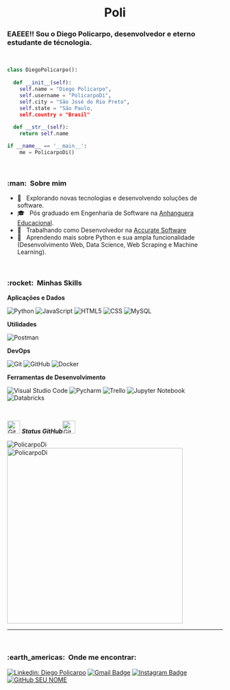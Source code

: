 <h1 align="center">
  <b>Poli</b>
</h1>
<h3>EAEEE!! Sou o Diego Policarpo, desenvolvedor e eterno estudante de técnologia. </h3>
<br>

<p>

```python
class DiegoPolicarpo():
    
  def __init__(self):
    self.name = "Diego Policarpo",
    self.username = "PolicarpoDi",
    self.city = "São José do Rio Preto",
    self.state = "São Paulo,
    self.country = "Brasil"
  
  def __str__(self):
    return self.name

if __name__ == '__main__':
    me = PolicarpoDi()
```

<br/>

<h3> :man: &nbsp;Sobre mim </h3>

- 🤔 &nbsp; Explorando novas tecnologias e desenvolvendo soluções de software.
- 🎓 &nbsp; Pós graduado em Engenharia de Software na <a href="https://www.anhanguera.com/">Anhanguera Educacional</a>.
- 💼 &nbsp; Trabalhando como Desenvolvedor na <a href="https://accurate.com.br/">Accurate Software</a>
- 🌱 &nbsp; Aprendendo mais sobre Python e sua ampla funcionalidade (Desenvolvimento Web, Data Science, Web Scraping e Machine Learning).

<br/>

<h3> :rocket: &nbsp;Minhas Skills </h3>

**Aplicações e Dados**

  ![Python](https://img.shields.io/badge/-Python-333333?style=flat&logo=Python)
  ![JavaScript](https://img.shields.io/badge/-JavaScript-333333?style=flat&logo=javascript)
  ![HTML5](https://img.shields.io/badge/-HTML5-333333?style=flat&logo=HTML5)
  ![CSS](https://img.shields.io/badge/-CSS-333333?style=flat&logo=CSS3&logoColor=1572B6)
  ![MySQL](https://img.shields.io/badge/-MySQL-333333?style=flat&logo=mysql)

**Utilidades**

  ![Postman](https://img.shields.io/badge/-Postman-333333?style=flat&logo=postman)

**DevOps**

  ![Git](https://img.shields.io/badge/-Git-333333?style=flat&logo=git)
  ![GitHub](https://img.shields.io/badge/-GitHub-333333?style=flat&logo=github)
  ![Docker](https://img.shields.io/badge/-Docker-333333?style=flat&logo=docker)

**Ferramentas de Desenvolvimento**

  ![Visual Studio Code](https://img.shields.io/badge/-Visual%20Studio%20Code-333333?style=flat&logo=visual-studio-code&logoColor=007ACC)
  ![Pycharm](https://img.shields.io/badge/-Pycharm-333333?style=flat&logo=pycharm-ide&logoColor=2C2255)
  ![Trello](https://img.shields.io/badge/-Trello-333333?style=flat&logo=trello&logoColor=007ACC)
  ![Jupyter Notebook](https://img.shields.io/badge/-Jupyter%20Notebook-333333?style=flat&logo=jupternotebook&logoColor=007ACC)
  ![Databricks](https://img.shields.io/badge/-Databricks-333333?style=flat&logo=jupternotebook&logoColor=007ACC)

<br/>

<p align="left">
    <img src="https://media.giphy.com/media/8UHRm5oY4k4FDxq5QG/giphy.gif" width="30px" alt="GitHub-Status"/>&nbsp;<i><b>Status GitHub</b></i><img src="https://media.giphy.com/media/8UHRm5oY4k4FDxq5QG/giphy.gif" width="30px" alt="GitHub-Status"/></p>
<p><img align="left" src="https://github-readme-stats.vercel.app/api/top-langs?username=PolicarpoDi&show_icons=true&locale=pt-br&layout=compact" alt="PolicarpoDi" /></p>

<p>&nbsp;<img align="center" src="https://github-readme-stats.vercel.app/api?username=PolicarpoDi&show_icons=true&locale=pt-br" alt="PolicarpoDi" width="410" /></p>

<hr>

</br>

<h3> :earth_americas: &nbsp;Onde me encontrar: </h3> 

[![Linkedin: Diego Policarpo](https://img.shields.io/badge/-Linkedin-blue?style=flat-square&logo=Linkedin&logoColor=white&link=LINK-DO-SEU-LINKEDIN)](https://www.linkedin.com/in/diego-policarpo-49635089/)
[![Gmail Badge](https://img.shields.io/badge/-Gmail-FF0000?style=flat-square&labelColor=FF0000&logo=gmail&logoColor=white&link=LINK-DO-SEU-EMAIL)](policarpodamae@gmail.com)
[![Instagram Badge](https://img.shields.io/badge/-Instagram-DF0174?style=flat-square&labelColor=DF0174&logo=instagram&logoColor=white&link=LINK-DO-SEU-INSTAGRAM)](@eu_policarpo)
[![GitHub SEU NOME]( https://img.shields.io/github/followers/VanessaSwerts?label=follow&style=social)](https://github.com/PolicarpoDi)

